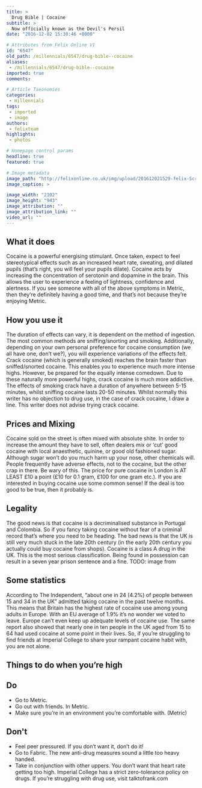 ```yaml
---
title: >
  Drug Bible | Cocaine
subtitle: >
  Now officially known as the Devil's Persil
date: "2016-12-02 15:30:46 +0000"

# Attributes from Felix Online V1
id: "6547"
old_path: /millennials/6547/drug-bible--cocaine
aliases:
 - /millennials/6547/drug-bible--cocaine
imported: true
comments:

# Article Taxonomies
categories:
 - millennials
tags:
 - imported
 - image
authors:
 - felixteam
highlights:
 - photos

# Homepage control params
headline: true
featured: true

# Image metadata
image_path: "http://felixonline.co.uk/img/upload/201612021529-felix-Screen Shot 2016-12-02 at 15.29.30.png"
image_caption: >

image_width: "2102"
image_height: "943"
image_attribution: ""
image_attribution_link: ""
video_url: ""
---
```


## What it does
Cocaine is a powerful energising stimulant. Once taken, expect to feel stereotypical effects such as an increased heart rate, sweating, and dilated pupils (that’s right, you will feel your pupils dilate). Cocaine acts by increasing the concentration of serotonin and dopamine in the brain. This allows the user to experience a feeling of lightness, confidence and alertness. If you see someone with all of the above symptoms in Metric, then they’re definitely having a good time, and that’s not because they’re enjoying Metric.
## How you use it
The duration of effects can vary, it is dependent on the method of ingestion. The most common methods are sniffing/snorting and smoking. Additionally, depending on your own personal preference for cocaine consumption (we all have one, don’t we?), you will experience variations of the effects felt. Crack cocaine (which is generally smoked) reaches the brain faster than sniffed/snorted cocaine. This enables you to experience much more intense highs. However, be prepared for the equally intense comedown. Due to these naturally more powerful highs, crack cocaine is much more addictive. The effects of smoking crack have a duration of anywhere between 5-15 minutes, whilst sniffing cocaine lasts 20-50 minutes. Whilst normally this writer has no objection to drug use, in the case of crack cocaine, I draw a line. This writer does not advise trying crack cocaine.
## Prices and Mixing
Cocaine sold on the street is often mixed with absolute shite. In order to increase the amount they have to sell, often dealers mix or ‘cut’ good cocaine with local anaesthetic, quinine, or good old fashioned sugar. Although sugar won’t do you much harm up your nose, other chemicals will. People frequently have adverse effects, not to the cocaine, but the other crap in there. Be wary of this. The price for pure cocaine in London is AT LEAST £10 a point (£10 for 0.1 gram, £100 for one gram etc.). If you are interested in buying cocaine use some common sense! If the deal is too good to be true, then it probably is.
## Legality
The good news is that cocaine is a decriminalised substance in Portugal and Colombia. So if you fancy taking cocaine without fear of a criminal record that’s where you need to be heading. The bad news is that the UK is still very much stuck in the late 20th century (in the early 20th century you actually could buy cocaine from shops). Cocaine is a class A drug in the UK. This is the most serious classification. Being found in possession can result in a seven year prison sentence and a fine.
TODO: image from
## Some statistics
According to The Independent, “about one in 24 (4.2%) of people between 15 and 34 in the UK” admitted taking cocaine in the past twelve months. This means that Britain has the highest rate of cocaine use among young adults in Europe. With an EU average of 1.9% it’s no wonder we voted to leave. Europe can’t even keep up adequate levels of cocaine use. The same report also showed that nearly one in ten people in the UK aged from 15 to 64 had used cocaine at some point in their lives. So, if you’re struggling to find friends at Imperial College to share your rampant cocaine habit with, you are not alone.
## Things to do when you’re high
## Do
 - Go to Metric.
 - Go out with friends. In Metric.
 - Make sure you’re in an environment you’re comfortable with. (Metric)
## Don't
 - Feel peer pressured. If you don’t want it, don’t do it!
 - Go to Fabric. The new anti-drug measures sound a little too heavy handed.
 - Take in conjunction with other uppers. You don’t want that heart rate getting too high.
Imperial College has a strict zero-tolerance policy on drugs.
If you’re struggling with drug use, visit talktofrank.com

